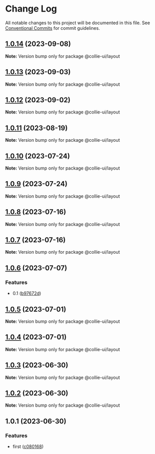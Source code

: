 # Change Log

All notable changes to this project will be documented in this file. See [Conventional Commits](https://conventionalcommits.org) for commit guidelines.

## [1.0.14](https://github.com/yuejs/c3/compare/@collie-ui/layout@1.0.13...@collie-ui/layout@1.0.14) (2023-09-08)

**Note:** Version bump only for package @collie-ui/layout

## [1.0.13](https://github.com/yuejs/c3/compare/@collie-ui/layout@1.0.12...@collie-ui/layout@1.0.13) (2023-09-03)

**Note:** Version bump only for package @collie-ui/layout

## [1.0.12](https://github.com/yuejs/c3/compare/@collie-ui/layout@1.0.11...@collie-ui/layout@1.0.12) (2023-09-02)

**Note:** Version bump only for package @collie-ui/layout

## [1.0.11](https://github.com/yuejs/c3/compare/@collie-ui/layout@1.0.10...@collie-ui/layout@1.0.11) (2023-08-19)

**Note:** Version bump only for package @collie-ui/layout

## [1.0.10](https://github.com/yuejs/c3/compare/@collie-ui/layout@1.0.9...@collie-ui/layout@1.0.10) (2023-07-24)

**Note:** Version bump only for package @collie-ui/layout

## [1.0.9](https://github.com/yuejs/c3/compare/@collie-ui/layout@1.0.8...@collie-ui/layout@1.0.9) (2023-07-24)

**Note:** Version bump only for package @collie-ui/layout

## [1.0.8](https://github.com/yuejs/c3/compare/@collie-ui/layout@1.0.7...@collie-ui/layout@1.0.8) (2023-07-16)

**Note:** Version bump only for package @collie-ui/layout

## [1.0.7](https://github.com/yuejs/c3/compare/@collie-ui/layout@1.0.6...@collie-ui/layout@1.0.7) (2023-07-16)

**Note:** Version bump only for package @collie-ui/layout

## [1.0.6](https://github.com/yuejs/c3/compare/@collie-ui/layout@1.0.5...@collie-ui/layout@1.0.6) (2023-07-07)

### Features

- 0.1 ([b97672d](https://github.com/yuejs/c3/commit/b97672d7355db24fc8564651cbabeaa4114f3f04))

## [1.0.5](https://github.com/yuejs/c3/compare/@collie-ui/layout@1.0.4...@collie-ui/layout@1.0.5) (2023-07-01)

**Note:** Version bump only for package @collie-ui/layout

## [1.0.4](https://github.com/yuejs/c3/compare/@collie-ui/layout@1.0.3...@collie-ui/layout@1.0.4) (2023-07-01)

**Note:** Version bump only for package @collie-ui/layout

## [1.0.3](https://github.com/yuejs/c3/compare/@collie-ui/layout@1.0.1...@collie-ui/layout@1.0.3) (2023-06-30)

**Note:** Version bump only for package @collie-ui/layout

## [1.0.2](https://github.com/yuejs/c3/compare/@collie-ui/layout@1.0.1...@collie-ui/layout@1.0.2) (2023-06-30)

**Note:** Version bump only for package @collie-ui/layout

## 1.0.1 (2023-06-30)

### Features

- first ([c080168](https://github.com/yuejs/c3/commit/c08016812d92193e95c9600e6121a9e57c6a9165))
